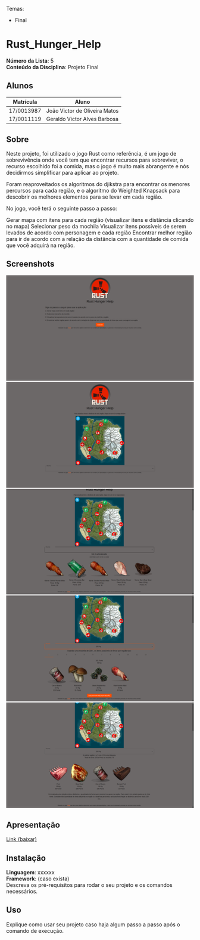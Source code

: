 Temas:
 - Final 

# Rust_Hunger_Help

**Número da Lista**: 5<br>
**Conteúdo da Disciplina**: Projeto Final <br>

## Alunos

| Matrícula  | Aluno                         |
| ---------- | ----------------------------- |
| 17/0013987 | João Victor de Oliveira Matos |
| 17/0011119 | Geraldo Victor Alves Barbosa  |

## Sobre 
Neste projeto, foi utilizado o jogo Rust como referência, é um jogo de sobrevivência onde você tem que encontrar recursos para sobreviver, o recurso escolhido foi a comida, mas o jogo é muito mais abrangente e nós decidirmos simplificar para aplicar ao projeto.

Foram reaproveitados os algoritmos do djikstra para encontrar os menores percursos para cada região, e o algoritmo do Weighted Knapsack para descobrir os melhores elementos para se levar em cada região.

No jogo, você terá o seguinte passo a passo:

Gerar mapa com itens para cada região (visualizar itens e distância clicando no mapa)
Selecionar peso da mochila
Visualizar itens possíveis de serem levados de acordo com personagem e cada região
Encontrar melhor região para ir de acordo com a relação da distância com a quantidade de comida que você adquirá na região.

## Screenshots
![Screenshot 1](https://github.com/projeto-de-algoritmos/Final_Rust_Hunger_Help/blob/master/screenshots/Captura%20de%20tela%20de%202023-02-06%2012-08-31.png?raw=true)
![Screenshot 2](https://github.com/projeto-de-algoritmos/Final_Rust_Hunger_Help/blob/master/screenshots/Captura%20de%20tela%20de%202023-02-06%2012-08-38.png?raw=true)
![Screenshot 3](https://github.com/projeto-de-algoritmos/Final_Rust_Hunger_Help/blob/master/screenshots/Captura%20de%20tela%20de%202023-02-06%2012-08-42.png?raw=true)
![Screenshot 4](https://github.com/projeto-de-algoritmos/Final_Rust_Hunger_Help/blob/master/screenshots/Captura%20de%20tela%20de%202023-02-06%2012-08-47.png?raw=true)
![Screenshot 5](https://github.com/projeto-de-algoritmos/Final_Rust_Hunger_Help/blob/master/screenshots/Captura%20de%20tela%20de%202023-02-06%2012-08-54.png?raw=true)

## Apresentação
[Link (baixar)](https://github.com/projeto-de-algoritmos/Final_Rust_Hunger_Help/blob/master/apresentacao.mp4)

## Instalação 
**Linguagem**: xxxxxx<br>
**Framework**: (caso exista)<br>
Descreva os pré-requisitos para rodar o seu projeto e os comandos necessários.

## Uso 
Explique como usar seu projeto caso haja algum passo a passo após o comando de execução.




